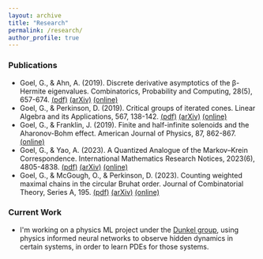 ```yaml
---
layout: archive
title: "Research"
permalink: /research/
author_profile: true
---
```


### Publications

* Goel, G., & Ahn, A. (2019). Discrete derivative asymptotics of the β-Hermite eigenvalues. Combinatorics, Probability and Computing, 28(5), 657-674.
[(pdf)](/files/1809.06804.pdf) [(arXiv)](https://arxiv.org/abs/1809.06804) [(online)](https://doi.org/10.1017/S0963548319000087)
* Goel, G., & Perkinson, D. (2019). Critical groups of iterated cones. Linear Algebra and its Applications, 567, 138-142.
[(pdf)](/files/1809.07379.pdf) [(arXiv)](https://arxiv.org/abs/1809.07379) [(online)](https://doi.org/10.1016/j.laa.2019.01.009)
* Goel, G., & Franklin, J. (2019). Finite and half-infinite solenoids and the Aharonov-Bohm effect. American Journal of Physics, 87, 862-867.
[(online)](https://doi.org/10.1119/1.5124814)
* Goel, G., & Yao, A. (2023). A Quantized Analogue of the Markov–Krein Correspondence. International Mathematics Research Notices, 2023(6), 4805-4838.
[(pdf)](/files/2011.10724.pdf) [(arXiv)](https://arxiv.org/abs/2011.10724) [(online)](https://doi.org/10.1093/imrn/rnac005)
* Goel, G., & McGough, O., & Perkinson, D. (2023). Counting weighted maximal chains in the circular Bruhat order. Journal of Combinatorial Theory, Series A, 195.
[(pdf)](/files/2108.03504.pdf) [(arXiv)](https://arxiv.org/abs/2108.03504) [(online)](https://doi.org/10.1016/j.jcta.2022.105709)

### Current Work

* I'm working on a physics ML project under the [Dunkel group](https://math.mit.edu/~dunkel/group.html), using physics informed neural networks to observe hidden dynamics in certain systems, in order to learn PDEs for those systems. 

